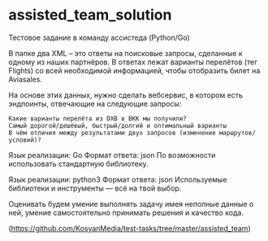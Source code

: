 # assisted_team_solution
Тестовое задание в команду ассистеда (Python/Go)

В папке два XML – это ответы на поисковые запросы, сделанные к одному из наших партнёров. В ответах лежат варианты перелётов (тег Flights) со всей необходимой информацией, чтобы отобразить билет на Aviasales.

На основе этих данных, нужно сделать вебсервис, в котором есть эндпоинты, отвечающие на следующие запросы:

    Какие варианты перелёта из DXB в BKK мы получили?
    Самый дорогой/дешёвый, быстрый/долгий и оптимальный варианты
    В чём отличия между результатами двух запросов (изменение маршрутов/условий)?

Язык реализации: Go Формат ответа: json По возможности использовать стандартную библиотеку.

Язык реализации: python3 Формат ответа: json Используемые библиотеки и инструменты — всё на твой выбор.

Оценивать будем умение выполнять задачу имея неполные данные о ней, умение самостоятельно принимать решения и качество кода.

(https://github.com/KosyanMedia/test-tasks/tree/master/assisted_team)
